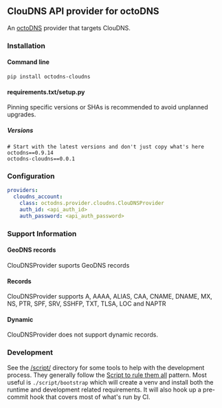 ## ClouDNS API provider for octoDNS

An [octoDNS](https://github.com/octodns/octodns/) provider that targets ClouDNS.

### Installation

#### Command line

```
pip install octodns-cloudns
```

#### requirements.txt/setup.py

Pinning specific versions or SHAs is recommended to avoid unplanned upgrades.

##### Versions

```
# Start with the latest versions and don't just copy what's here
octodns==0.9.14
octodns-cloudns==0.0.1
```

### Configuration

```yaml
providers:
  cloudns_account:
    class: octodns.provider.cloudns.ClouDNSProvider
    auth_id: <api_auth_id>
    auth_password: <api_auth_password>
```

### Support Information

#### GeoDNS records

ClouDNSProvider suports GeoDNS records

#### Records

ClouDNSProvider supports A, AAAA, ALIAS, CAA, CNAME, DNAME, MX, NS, PTR, SPF, SRV, SSHFP, TXT, TLSA, LOC and NAPTR

#### Dynamic

ClouDNSProvider does not support dynamic records.

### Development

See the [/script/](/script/) directory for some tools to help with the development process. They generally follow the [Script to rule them all](https://github.com/github/scripts-to-rule-them-all) pattern. Most useful is `./script/bootstrap` which will create a venv and install both the runtime and development related requirements. It will also hook up a pre-commit hook that covers most of what's run by CI.

